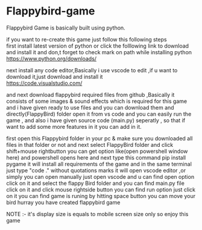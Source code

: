 # Flappybird-game

Flappybird Game is basically built using python.

if you want to re-create this game just follow this following steps  
first install latest version of python or click the folllowing link to download and install it and don,t forget to check mark on path while installing python
https://www.python.org/downloads/

next install any code editor,Basically i use vscode to edit ,if u want to download it,just download and install it  
https://code.visualstudio.com/

and next download  flappybird required files from github ,Basically it consists of  some images & sound effects  which is required for this game
and i have given ready to use files and you can download them  and directly(FlappyBird) folder open it from vs code and you can easily run the game ,
and also i have given source code (main.py) seperatly , so that if want  to add some more features in it you can add in it.

first open this Flappybird folder in your pc & make sure you downloaded all files in that folder or not and
next select FlappyBird folder and click shift+mouse rightbutton you can get option like(open powershell window here) and powershell opens here and next type this command 
pip install pygame
it will install all requirements of the game
and  in the same terminal just type "code ." without quotations marks it will open vscode editor ,or simply you can open manually just open vscode and u can find open option click on it
and select the flappy Bird folder and you can find main.py file click on it and click  mouse rightside button  you can find run option just click on it 
you can find game is runing by hitting space button you can move your bird
hurray you have created flappybird game 

NOTE :- it's display size is equals to  mobile screen size only so enjoy this game
